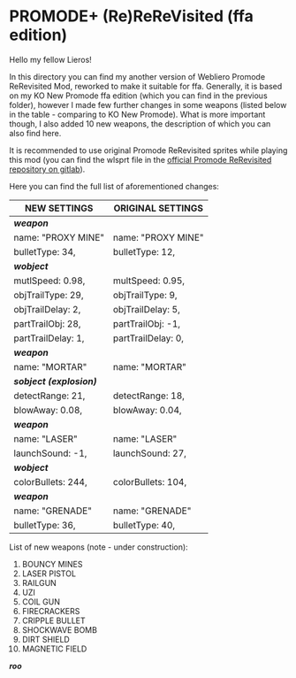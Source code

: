 # PROMODE+ (Re)ReReVisited (ffa edition)

Hello my fellow Lieros!

In this directory you can find my another version of Webliero Promode ReRevisited Mod, reworked to make it suitable for ffa. Generally, it is based on my KO New Promode ffa edition (which you can find in the previous folder), however I made few further changes in some weapons (listed below in the table - comparing to KO New Promode). What is more important though, I also added 10 new weapons, the description of which you can also find here.

It is recommended to use original Promode ReRevisited sprites while playing this mod (you can find the wlsprt file in the [official Promode ReRevisited repository on gitlab](https://gitlab.com/webliero/webliero-mods/-/tree/master/ReRevisited)).

Here you can find the full list of aforementioned changes:


|  NEW SETTINGS         |      ORIGINAL SETTINGS
|---------------------- | ------------------------
|***weapon***           
|name: "PROXY MINE"     |    name: "PROXY MINE"
|bulletType: 34,        |    bulletType: 12,
|***wobject***
|mutlSpeed: 0.98,       |    multSpeed: 0.95,
|objTrailType: 29,      |    objTrailType: 9,
|objTrailDelay: 2,      |    objTrailDelay: 5,
|partTrailObj: 28,      |    partTrailObj: -1,
|partTrailDelay: 1,     |    partTrailDelay: 0,
|***weapon***
|name: "MORTAR"         |    name: "MORTAR"
|***sobject (explosion)***
|detectRange: 21,       |    detectRange: 18,
|blowAway: 0.08,        |    blowAway: 0.04,
|***weapon***
|name: "LASER"          |    name: "LASER"
|launchSound: -1,       |    launchSound: 27,
|***wobject***
|colorBullets: 244,     |    colorBullets: 104,
|***weapon***
|name: "GRENADE"        |    name: "GRENADE"
|bulletType: 36,        |    bulletType: 40,

List of new weapons (note - under construction):

1. BOUNCY MINES
2. LASER PISTOL
3. RAILGUN
4. UZI
5. COIL GUN
6. FIRECRACKERS
7. CRIPPLE BULLET
8. SHOCKWAVE BOMB
9. DIRT SHIELD
10. MAGNETIC FIELD

***roo***
